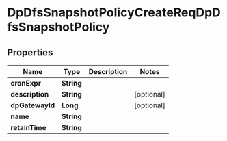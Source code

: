 # DpDfsSnapshotPolicyCreateReqDpDfsSnapshotPolicy

## Properties
Name | Type | Description | Notes
------------ | ------------- | ------------- | -------------
**cronExpr** | **String** |  | 
**description** | **String** |  |  [optional]
**dpGatewayId** | **Long** |  |  [optional]
**name** | **String** |  | 
**retainTime** | **String** |  | 
